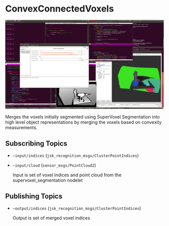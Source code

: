 # ConvexConnectedVoxels
![](images/convex_connected_voxels.png)

Merges the voxels initially segmented using SuperVoxel Segmentation into high level object representations by merging the voxels based on convexity measurements.

## Subscribing Topics
* `~input/indices` (`jsk_recognition_msgs/ClusterPointIndices`)
* `~input/cloud` (`sensor_msgs/PointCloud2`)

  Input is set of voxel indices and point cloud from the supervoxel_segmentation nodelet

## Publishing Topics
* `~output/indices` (`jsk_recognition_msgs/ClusterPointIndices`)

  Output is set of merged voxel indices
